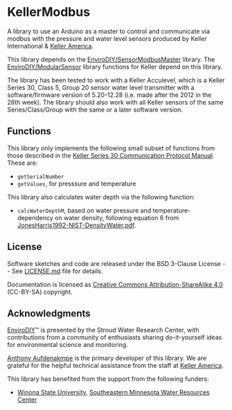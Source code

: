 # KellerModbus
A library to use an Arduino as a master to control and communicate via modbus with the pressure and water level sensors produced by Keller International & [Keller America](https://www.kelleramerica.com). 

This library depends on the [EnviroDIY/SensorModbusMaster](https://github.com/EnviroDIY/SensorModbusMaster) library.
The [EnviroDIY/ModularSensor](https://github.com/EnviroDIY/ModularSensors) library functions for Keller depend on this library.

The library has been tested to work with a Keller Acculevel, which is a Keller Series 30, Class 5, Group 20 sensor water level transmitter with a software/firmware version of 5.20-12.28 (i.e. made after the 2012 in the 28th week). The library should also work with all Keller sensors of the same Series/Class/Group with the same or a later software version.

## <a name="functions"></a>Functions

This library only implements the following small subset of functions from those described in the [Keller Series 30 Communication Protocol Manual](https://www.kelleramerica.com/manuals-and-software/manuals/series30%20comm_protocol_e.pdf). These are:
* `getSerialNumber`
* `getValues`, for presssure and temperature

This library also calculates water depth via the following function:
* `calcWaterDepthM`, based on water pressure and temperature-dependency on water density, following equation 6 from [JonesHarris1992-NIST-DensityWater.pdf](https://github.com/EnviroDIY/KellerModbus/blob/master/doc/JonesHarris1992-NIST-DensityWater.pdf).

## <a name="license"></a>License
Software sketches and code are released under the BSD 3-Clause License -- See [LICENSE.md](https://github.com/EnviroDIY/ModularSensors/blob/master/LICENSE.md) file for details.

Documentation is licensed as [Creative Commons Attribution-ShareAlike 4.0](https://creativecommons.org/licenses/by-sa/4.0/) (CC-BY-SA) copyright.

## <a name="acknowledgments"></a>Acknowledgments
[EnviroDIY](http://envirodiy.org/)™ is presented by the Stroud Water Research Center, with contributions from a community of enthusiasts sharing do-it-yourself ideas for environmental science and monitoring.

[Anthony Aufdenakmpe](https://github.com/aufdenkampe) is the primary developer of this library.
We are grateful for the helpful technical assistance from the staff at [Keller America](https://www.kelleramerica.com). 

This library has benefited from the support from the following funders:

* [Winona State University](https://www.winona.edu), [Southeastern Minnesota Water Resources Center](https://www.winona.edu/geoscience/waterresource.asp)
